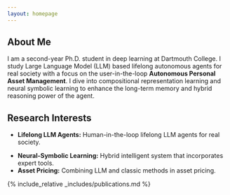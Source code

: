 ```yaml
---
layout: homepage
---
```


## About Me

I am a second-year Ph.D. student in deep learning at Dartmouth College. I study Large Language Model (LLM) based lifelong autonomous agents for real society with a focus on the user-in-the-loop **Autonomous Personal Asset Management**. I dive into compositional representation learning and neural symbolic learning to enhance the long-term memory and hybrid reasoning power of the agent. 

## Research Interests

- **Lifelong LLM Agents:** Human-in-the-loop lifelong LLM agents for real society.
<!-- - **Compositional Representation:** Hierarchical and mixed long-term memory system. -->
- **Neural-Symbolic Learning:** Hybrid intelligent system that incorporates expert tools.
- **Asset Pricing:** Combining LLM and classic methods in asset pricing.


<!-- ## News

- **[Feb. 2020]** Our paper about incremental learning is accepted to CVPR 2020.
- **[Feb. 2020]** We will host the ACM Multimedia Asia 2020 conference in Singapore!
- **[Sep. 2019]** Our paper about few-shot learning is accepted to NeurIPS 2019.
- **[Mar. 2019]** Our paper about few-shot learning is accepted to CVPR 2019. -->

{% include_relative _includes/publications.md %}

<!-- {% include_relative _includes/services.md %} -->
